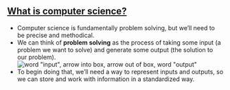 ## [What is computer science?](https://cs50.harvard.edu/x/2022/notes/0/#what-is-computer-science)

-   Computer science is fundamentally problem solving, but we’ll need to be precise and methodical.
-   We can think of **problem solving** as the process of taking some input (a problem we want to solve) and generate some output (the solution to our problem).  
    ![word "input", arrow into box, arrow out of box, word "output"](https://cs50.harvard.edu/x/2022/notes/0/input_output.png)
-   To begin doing that, we’ll need a way to represent inputs and outputs, so we can store and work with information in a standardized way.